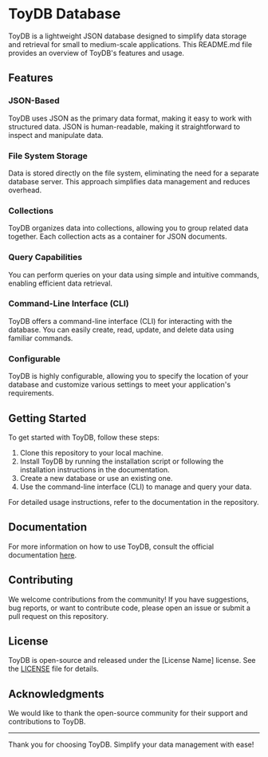 # ToyDB Database

ToyDB is a lightweight JSON database designed to simplify data storage and retrieval for small to medium-scale applications. This README.md file provides an overview of ToyDB's features and usage.

## Features

### JSON-Based
ToyDB uses JSON as the primary data format, making it easy to work with structured data. JSON is human-readable, making it straightforward to inspect and manipulate data.

### File System Storage
Data is stored directly on the file system, eliminating the need for a separate database server. This approach simplifies data management and reduces overhead.

### Collections
ToyDB organizes data into collections, allowing you to group related data together. Each collection acts as a container for JSON documents.

### Query Capabilities
You can perform queries on your data using simple and intuitive commands, enabling efficient data retrieval.

### Command-Line Interface (CLI)
ToyDB offers a command-line interface (CLI) for interacting with the database. You can easily create, read, update, and delete data using familiar commands.

### Configurable
ToyDB is highly configurable, allowing you to specify the location of your database and customize various settings to meet your application's requirements.

## Getting Started

To get started with ToyDB, follow these steps:

1. Clone this repository to your local machine.
2. Install ToyDB by running the installation script or following the installation instructions in the documentation.
3. Create a new database or use an existing one.
4. Use the command-line interface (CLI) to manage and query your data.

For detailed usage instructions, refer to the documentation in the repository.

## Documentation

For more information on how to use ToyDB, consult the official documentation [here](link-to-your-documentation).

## Contributing

We welcome contributions from the community! If you have suggestions, bug reports, or want to contribute code, please open an issue or submit a pull request on this repository.

## License

ToyDB is open-source and released under the [License Name] license. See the [LICENSE](LICENSE) file for details.

## Acknowledgments

We would like to thank the open-source community for their support and contributions to ToyDB.

---

Thank you for choosing ToyDB. Simplify your data management with ease!
